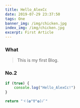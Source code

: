 ```yaml
---
title: Hello_AlexCc
date: 2019-07-29 23:37:50
tags: One
banner_img: /img/chicken.jpg
index_img: /img/chicken.jpg
excerpt: First Article
---
```


### What
> This is my first Blog.

### No.2
```js
if (true) {
    console.log("Hello_AlexCc!")
}

return "ヾ(◍°∇°◍)ﾉﾞ"
```
